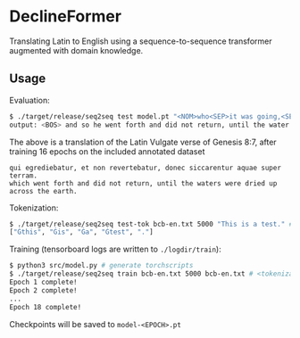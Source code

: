 # DeclineFormer
Translating Latin to English using a sequence-to-sequence transformer augmented with domain knowledge.

## Usage
Evaluation:
```sh
$ ./target/release/seq2seq test model.pt "<NOM>who<SEP>it was going,<SEP>and<SEP>not<SEP>it was turn backed,<SEP>while<SEP>they would be dried<SEP><GEN>of water<SEP>above<SEP><ACC>earth."
output: <BOS> and so he went forth and did not return, until the water of the earth were dried up upon the earth.<EOS>
```

The above is a translation of the Latin Vulgate verse of Genesis 8:7, after training 16 epochs on the included annotated dataset
```
qui egrediebatur, et non revertebatur, donec siccarentur aquae super terram.
which went forth and did not return, until the waters were dried up across the earth.
```

Tokenization:
```sh
$ ./target/release/seq2seq test-tok bcb-en.txt 5000 "This is a test." # <tokenization-data> <vocab-size> <test-sentence>
["Ġthis", "Ġis", "Ġa", "Ġtest", "."]
```

Training (tensorboard logs are written to `./logdir/train`):
```sh
$ python3 src/model.py # generate torchscripts
$ ./target/release/seq2seq train bcb-en.txt 5000 bcb-en.txt # <tokenization-data> <vocab-size> <training-sentence>
Epoch 1 complete!
Epoch 2 complete!
...
Epoch 18 complete!
```
Checkpoints will be saved to `model-<EPOCH>.pt`
